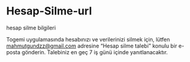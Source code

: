 # Hesap-Silme-url
hesap silme bilgileri

Togemi uygulamasında hesabınızı ve verilerinizi silmek için, lütfen mahmutgundzz@gmail.com adresine “Hesap silme talebi” konulu bir e-posta gönderin. Talebiniz en geç 7 iş günü içinde yanıtlanacaktır.


